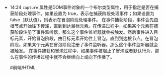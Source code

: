 
- 14:24 
	`capture` 属性是DOM事件对象的一个布尔类型属性，用于指定是否在捕获阶段处理事件。如果设置为 true，表示在捕获阶段处理事件；如果设置为 false（默认值），则表示在冒泡阶段处理事件。
	在事件捕获阶段，事件会先由根节点开始往下传递，直到到达目标元素。在传递过程中，如果某个元素在捕获阶段注册了事件监听器，那么这个事件监听器就会被触发。然后事件进入目标元素，开始冒泡阶段，由目标元素开始往上冒泡，直到到达根节点。在冒泡阶段，如果某个元素在冒泡阶段注册了事件监听器，那么这个事件监听器就会被触发。
	在事件捕获和冒泡过程中，如果事件被阻止了冒泡或者默认行为，那么在事件的传播过程中就不会继续向上或向下传播了。
	
	#前端/HTML 